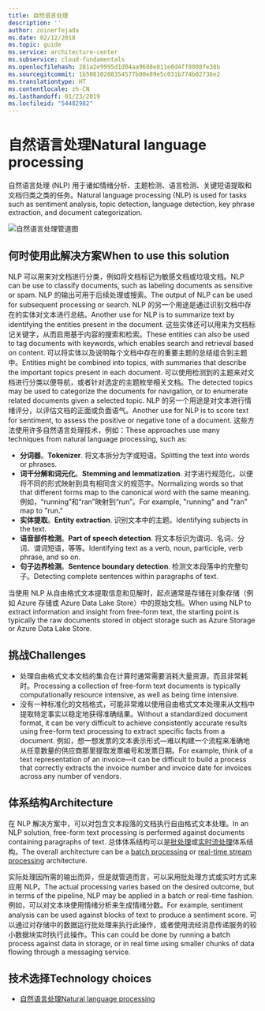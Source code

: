 ```yaml
---
title: 自然语言处理
description: ''
author: zoinerTejada
ms.date: 02/12/2018
ms.topic: guide
ms.service: architecture-center
ms.subservice: cloud-fundamentals
ms.openlocfilehash: 281a2e9995d1d04aa9688e811e0d4ff8088fe30b
ms.sourcegitcommit: 1b50810208354577b00e89e5c031b774b02736e2
ms.translationtype: HT
ms.contentlocale: zh-CN
ms.lasthandoff: 01/23/2019
ms.locfileid: "54482982"
---
```

# <a name="natural-language-processing"></a><span data-ttu-id="72edc-102">自然语言处理</span><span class="sxs-lookup"><span data-stu-id="72edc-102">Natural language processing</span></span>

<span data-ttu-id="72edc-103">自然语言处理 (NLP) 用于诸如情绪分析、主题检测、语言检测、关键短语提取和文档归类之类的任务。</span><span class="sxs-lookup"><span data-stu-id="72edc-103">Natural language processing (NLP) is used for tasks such as sentiment analysis, topic detection, language detection, key phrase extraction, and document categorization.</span></span>

![自然语言处理管道图](./images/nlp-pipeline.png)

## <a name="when-to-use-this-solution"></a><span data-ttu-id="72edc-105">何时使用此解决方案</span><span class="sxs-lookup"><span data-stu-id="72edc-105">When to use this solution</span></span>

<span data-ttu-id="72edc-106">NLP 可以用来对文档进行分类，例如将文档标记为敏感文档或垃圾文档。</span><span class="sxs-lookup"><span data-stu-id="72edc-106">NLP can be use to classify documents, such as labeling documents as sensitive or spam.</span></span> <span data-ttu-id="72edc-107">NLP 的输出可用于后续处理或搜索。</span><span class="sxs-lookup"><span data-stu-id="72edc-107">The output of NLP can be used for subsequent processing or search.</span></span> <span data-ttu-id="72edc-108">NLP 的另一个用途是通过识别文档中存在的实体对文本进行总结。</span><span class="sxs-lookup"><span data-stu-id="72edc-108">Another use for NLP is to summarize text by identifying the entities present in the document.</span></span> <span data-ttu-id="72edc-109">这些实体还可以用来为文档标记关键字，从而启用基于内容的搜索和检索。</span><span class="sxs-lookup"><span data-stu-id="72edc-109">These entities can also be used to tag documents with keywords, which enables search and retrieval based on content.</span></span> <span data-ttu-id="72edc-110">可以将实体以及说明每个文档中存在的重要主题的总结组合到主题中。</span><span class="sxs-lookup"><span data-stu-id="72edc-110">Entities might be combined into topics, with summaries that describe the important topics present in each document.</span></span> <span data-ttu-id="72edc-111">可以使用检测到的主题来对文档进行分类以便导航，或者针对选定的主题枚举相关文档。</span><span class="sxs-lookup"><span data-stu-id="72edc-111">The detected topics may be used to categorize the documents for navigation, or to enumerate related documents given a selected topic.</span></span> <span data-ttu-id="72edc-112">NLP 的另一个用途是对文本进行情绪评分，以评估文档的正面或负面语气。</span><span class="sxs-lookup"><span data-stu-id="72edc-112">Another use for NLP is to score text for sentiment, to assess the positive or negative tone of a document.</span></span> <span data-ttu-id="72edc-113">这些方法使用许多自然语言处理技术，例如：</span><span class="sxs-lookup"><span data-stu-id="72edc-113">These approaches use many techniques from natural language processing, such as:</span></span>

- <span data-ttu-id="72edc-114">**分词器**。</span><span class="sxs-lookup"><span data-stu-id="72edc-114">**Tokenizer**.</span></span> <span data-ttu-id="72edc-115">将文本拆分为字或短语。</span><span class="sxs-lookup"><span data-stu-id="72edc-115">Splitting the text into words or phrases.</span></span>
- <span data-ttu-id="72edc-116">**词干分解和词元化**。</span><span class="sxs-lookup"><span data-stu-id="72edc-116">**Stemming and lemmatization**.</span></span> <span data-ttu-id="72edc-117">对字进行规范化，以便将不同的形式映射到具有相同含义的规范字。</span><span class="sxs-lookup"><span data-stu-id="72edc-117">Normalizing words so that that different forms map to the canonical word with the same meaning.</span></span> <span data-ttu-id="72edc-118">例如，“running”和“ran”映射到“run”。</span><span class="sxs-lookup"><span data-stu-id="72edc-118">For example, "running" and "ran" map to "run."</span></span>
- <span data-ttu-id="72edc-119">**实体提取**。</span><span class="sxs-lookup"><span data-stu-id="72edc-119">**Entity extraction**.</span></span> <span data-ttu-id="72edc-120">识别文本中的主题。</span><span class="sxs-lookup"><span data-stu-id="72edc-120">Identifying subjects in the text.</span></span>
- <span data-ttu-id="72edc-121">**语音部件检测**。</span><span class="sxs-lookup"><span data-stu-id="72edc-121">**Part of speech detection**.</span></span> <span data-ttu-id="72edc-122">将文本标识为谓词、名词、分词、谓词短语，等等。</span><span class="sxs-lookup"><span data-stu-id="72edc-122">Identifying text as a verb, noun, participle, verb phrase, and so on.</span></span>
- <span data-ttu-id="72edc-123">**句子边界检测**。</span><span class="sxs-lookup"><span data-stu-id="72edc-123">**Sentence boundary detection**.</span></span> <span data-ttu-id="72edc-124">检测文本段落中的完整句子。</span><span class="sxs-lookup"><span data-stu-id="72edc-124">Detecting complete sentences within paragraphs of text.</span></span>

<span data-ttu-id="72edc-125">当使用 NLP 从自由格式文本提取信息和见解时，起点通常是存储在对象存储（例如 Azure 存储或 Azure Data Lake Store）中的原始文档。</span><span class="sxs-lookup"><span data-stu-id="72edc-125">When using NLP to extract information and insight from free-form text, the starting point is typically the raw documents stored in object storage such as Azure Storage or Azure Data Lake Store.</span></span>

## <a name="challenges"></a><span data-ttu-id="72edc-126">挑战</span><span class="sxs-lookup"><span data-stu-id="72edc-126">Challenges</span></span>

- <span data-ttu-id="72edc-127">处理自由格式文本文档的集合在计算时通常需要消耗大量资源，而且非常耗时。</span><span class="sxs-lookup"><span data-stu-id="72edc-127">Processing a collection of free-form text documents is typically computationally resource intensive, as well as being time intensive.</span></span>
- <span data-ttu-id="72edc-128">没有一种标准化的文档格式，可能非常难以使用自由格式文本处理来从文档中提取特定事实以稳定地获得准确结果。</span><span class="sxs-lookup"><span data-stu-id="72edc-128">Without a standardized document format, it can be very difficult to achieve consistently accurate results using free-form text processing to extract specific facts from a document.</span></span> <span data-ttu-id="72edc-129">例如，想一想发票的文本表示形式&mdash;难以构建一个流程来准确地从任意数量的供应商那里提取发票编号和发票日期。</span><span class="sxs-lookup"><span data-stu-id="72edc-129">For example, think of a text representation of an invoice&mdash;it can be difficult to build a process that correctly extracts the invoice number and invoice date for invoices across any number of vendors.</span></span>

## <a name="architecture"></a><span data-ttu-id="72edc-130">体系结构</span><span class="sxs-lookup"><span data-stu-id="72edc-130">Architecture</span></span>

<span data-ttu-id="72edc-131">在 NLP 解决方案中，可以对包含文本段落的文档执行自由格式文本处理。</span><span class="sxs-lookup"><span data-stu-id="72edc-131">In an NLP solution, free-form text processing is performed against documents containing paragraphs of text.</span></span> <span data-ttu-id="72edc-132">总体体系结构可以是[批处理](../big-data/batch-processing.md)或[实时流处理](../big-data/real-time-processing.md)体系结构。</span><span class="sxs-lookup"><span data-stu-id="72edc-132">The overall architecture can be a [batch processing](../big-data/batch-processing.md) or [real-time stream processing](../big-data/real-time-processing.md) architecture.</span></span>

<span data-ttu-id="72edc-133">实际处理因所需的输出而异，但是就管道而言，可以采用批处理方式或实时方式来应用 NLP。</span><span class="sxs-lookup"><span data-stu-id="72edc-133">The actual processing varies based on the desired outcome, but in terms of the pipeline, NLP may be applied in a batch or real-time fashion.</span></span> <span data-ttu-id="72edc-134">例如，可以对文本块使用情绪分析来生成情绪分数。</span><span class="sxs-lookup"><span data-stu-id="72edc-134">For example, sentiment analysis can be used against blocks of text to produce a sentiment score.</span></span> <span data-ttu-id="72edc-135">可以通过对存储中的数据运行批处理来执行此操作，或者使用流经消息传递服务的较小数据块实时执行此操作。</span><span class="sxs-lookup"><span data-stu-id="72edc-135">This can could be done by running a batch process against data in storage, or in real time using smaller chunks of data flowing through a messaging service.</span></span>

## <a name="technology-choices"></a><span data-ttu-id="72edc-136">技术选择</span><span class="sxs-lookup"><span data-stu-id="72edc-136">Technology choices</span></span>

- [<span data-ttu-id="72edc-137">自然语言处理</span><span class="sxs-lookup"><span data-stu-id="72edc-137">Natural language processing</span></span>](../technology-choices/natural-language-processing.md)
